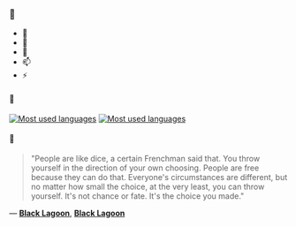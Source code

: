 ### 👋

- 🔭
- 🌱
- 💬
- 📫
- ⚡

#### 🧏

[![Most used languages](https://github-readme-stats-aynah.vercel.app/api/top-langs/?username=aynh&theme=solarized-dark&langs_count=6&layout=compact&hide_title=true)](https://github.com/anuraghazra/github-readme-stats#gh-dark-mode-only)
[![Most used languages](https://github-readme-stats-aynah.vercel.app/api/top-langs/?username=aynh&theme=solarized-light&langs_count=6&layout=compact&hide_title=true)](https://github.com/anuraghazra/github-readme-stats#gh-light-mode-only)

#### 💬

> "People are like dice, a certain Frenchman said that. You throw yourself in the direction of your own choosing. People are free because they can do that. Everyone's circumstances are different, but no matter how small the choice, at the very least, you can throw yourself. It's not chance or fate. It's the choice you made."

&mdash; [**Black Lagoon**](https://myanimelist.net/character.php?q=Black%20Lagoon&cat=character), [**Black Lagoon**](https://myanimelist.net/search/all?q=Black%20Lagoon&cat=all)
